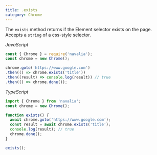 ```yaml
---
title: .exists
category: Chrome
---
```


The `exists` method returns if the Element selector exists on the page. Accepts a `string` of a css-style selector.

*JavaScript*
```js
const { Chrome } = require('navalia');
const chrome = new Chrome();

chrome.goto('https://www.google.com')
.then(() => chrome.exists('title'))
.then((result) => console.log(result)) // true
.then(() => chrome.done());
```

*TypeScript*
```ts
import { Chrome } from 'navalia';
const chrome = new Chrome();

function exists() {
  await chrome.goto('https://www.google.com');
  const result = await chrome.exists('title');
  console.log(result); // true
  chrome.done();
}

exists();
```
